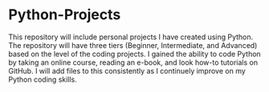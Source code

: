# Python-Projects

This repository will include personal projects I have created using Python. The repository will have three tiers (Beginner, Intermediate, and Advanced) based on the level of the coding projects. I gained the ability to code Python by taking an online course, reading an e-book, and look how-to tutorials on GitHub. I will add files to this consistently as I continuely improve on my Python coding skills. 
